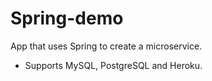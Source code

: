 # Spring-demo

App that uses Spring to create a microservice.

* Supports MySQL, PostgreSQL and Heroku.